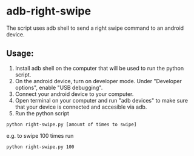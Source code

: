 # adb-right-swipe
The script uses adb shell to send a right swipe command to an android device. 
## Usage:
1. Install adb shell on the computer that will be used to run the python script.
2. On the android device, turn on developer mode. Under "Developer options", enable "USB debugging".
3. Connect your android device to your computer.
4. Open terminal on your computer and run "adb devices" to make sure that your device is connected and accesible via adb.
5. Run the python script
```
python right-swipe.py [amount of times to swipe]
```
e.g. to swipe 100 times run
```
python right-swipe.py 100
```
